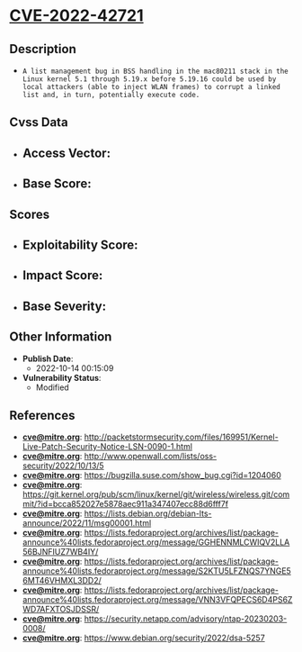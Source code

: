 
# [CVE-2022-42721](https://cve.mitre.org/cgi-bin/cvename.cgi?name=CVE-2022-42721)

## Description

- `A list management bug in BSS handling in the mac80211 stack in the Linux kernel 5.1 through 5.19.x before 5.19.16 could be used by local attackers (able to inject WLAN frames) to corrupt a linked list and, in turn, potentially execute code.`

## Cvss Data

- **Access Vector**:
  - 
- **Base Score**:
  - 

## Scores

- **Exploitability Score**:
  - 
- **Impact Score**:
  - 
- **Base Severity**:
  - 

## Other Information

- **Publish Date**:
  - 2022-10-14 00:15:09
- **Vulnerability Status**:
  - Modified

## References

- **cve@mitre.org**: http://packetstormsecurity.com/files/169951/Kernel-Live-Patch-Security-Notice-LSN-0090-1.html
- **cve@mitre.org**: http://www.openwall.com/lists/oss-security/2022/10/13/5
- **cve@mitre.org**: https://bugzilla.suse.com/show_bug.cgi?id=1204060
- **cve@mitre.org**: https://git.kernel.org/pub/scm/linux/kernel/git/wireless/wireless.git/commit/?id=bcca852027e5878aec911a347407ecc88d6fff7f
- **cve@mitre.org**: https://lists.debian.org/debian-lts-announce/2022/11/msg00001.html
- **cve@mitre.org**: https://lists.fedoraproject.org/archives/list/package-announce%40lists.fedoraproject.org/message/GGHENNMLCWIQV2LLA56BJNFIUZ7WB4IY/
- **cve@mitre.org**: https://lists.fedoraproject.org/archives/list/package-announce%40lists.fedoraproject.org/message/S2KTU5LFZNQS7YNGE56MT46VHMXL3DD2/
- **cve@mitre.org**: https://lists.fedoraproject.org/archives/list/package-announce%40lists.fedoraproject.org/message/VNN3VFQPECS6D4PS6ZWD7AFXTOSJDSSR/
- **cve@mitre.org**: https://security.netapp.com/advisory/ntap-20230203-0008/
- **cve@mitre.org**: https://www.debian.org/security/2022/dsa-5257
